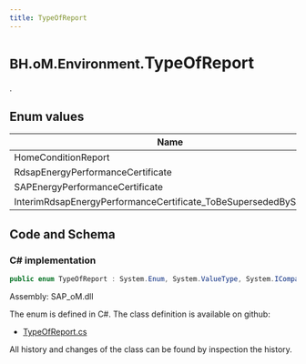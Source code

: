 ```yaml
---
title: TypeOfReport
---
```


# <small>BH.oM.Environment.</small>**TypeOfReport**

.

## Enum values

| Name            | Description                                                    |
|-----------------|----------------------------------------------------------------|
| HomeConditionReport |  -  |
| RdsapEnergyPerformanceCertificate |  -  |
| SAPEnergyPerformanceCertificate |  -  |
| InterimRdsapEnergyPerformanceCertificate_ToBeSupersededBySAPEPC |  -  |


## Code and Schema

### C# implementation

``` C# title="C#"
public enum TypeOfReport : System.Enum, System.ValueType, System.IComparable, System.ISpanFormattable, System.IFormattable, System.IConvertible
```

Assembly: SAP_oM.dll

The enum is defined in C#. The class definition is available on github:

- [TypeOfReport.cs](https://github.com/BHoM/SAP_Toolkit/blob/develop/SAP_oM/Enums\TypeOfReport.cs)

All history and changes of the class can be found by inspection the history.
